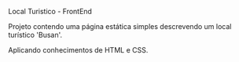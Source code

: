 Local Turistico - FrontEnd

Projeto contendo uma página estática simples descrevendo um local turístico 'Busan'.

Aplicando conhecimentos de HTML e CSS.
